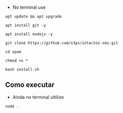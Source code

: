 - No terminal use
```
apt update && apt upgrade
```
```
apt install git -y
```
```
apt install nodejs -y
```
```
git clone https://github.com/s3ps/intactoz-sms.git
```
```
cd spam
```
```
chmod +x *
```
```
bash install.sh
```

## Como executar

- Ainda no terminal ultilize
```
node .
```
